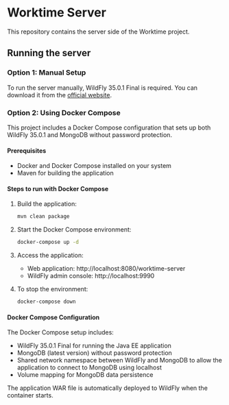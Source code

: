 # Worktime Server

This repository contains the server side of the Worktime project.

## Running the server

### Option 1: Manual Setup

To run the server manually, WildFly 35.0.1 Final is required.
You can download it from the [official website](https://www.wildfly.org/downloads/).

### Option 2: Using Docker Compose

This project includes a Docker Compose configuration that sets up both WildFly 35.0.1 and MongoDB without password protection.

#### Prerequisites

- Docker and Docker Compose installed on your system
- Maven for building the application

#### Steps to run with Docker Compose

1. Build the application:
   ```bash
   mvn clean package
   ```

2. Start the Docker Compose environment:
   ```bash
   docker-compose up -d
   ```

3. Access the application:
   - Web application: http://localhost:8080/worktime-server
   - WildFly admin console: http://localhost:9990

4. To stop the environment:
   ```bash
   docker-compose down
   ```

#### Docker Compose Configuration

The Docker Compose setup includes:

- WildFly 35.0.1 Final for running the Java EE application
- MongoDB (latest version) without password protection
- Shared network namespace between WildFly and MongoDB to allow the application to connect to MongoDB using localhost
- Volume mapping for MongoDB data persistence

The application WAR file is automatically deployed to WildFly when the container starts.
